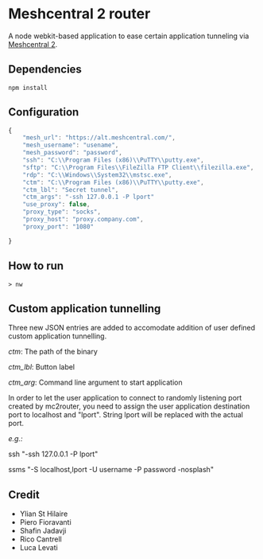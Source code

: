 # Meshcentral 2 router

A node webkit-based application to ease certain application tunneling via [Meshcentral 2](https://github.com/Ylianst/MeshCentral). 
## Dependencies
```
npm install
```

## Configuration

```javascript
{
    "mesh_url": "https://alt.meshcentral.com/",    
	"mesh_username": "usename",
	"mesh_password": "password",
	"ssh": "C:\\Program Files (x86)\\PuTTY\\putty.exe",
	"sftp": "C:\\Program Files\\FileZilla FTP Client\\filezilla.exe",
	"rdp": "C:\\Windows\\System32\\mstsc.exe",
	"ctm": "C:\\Program Files (x86)\\PuTTY\\putty.exe",
	"ctm_lbl": "Secret tunnel",
	"ctm_args": "-ssh 127.0.0.1 -P lport"
	"use_proxy": false,
	"proxy_type": "socks",
	"proxy_host": "proxy.company.com",
	"proxy_port": "1080"

}

```
## How to run
```
> nw
```

## Custom application tunnelling
Three new JSON entries are added to accomodate addition of user defined custom application tunnelling.

_ctm_: The path of the binary

_ctm_lbl_: Button label

_ctm_arg_: Command line argument to start application

In order to let the user application to connect to randomly listening port created by mc2router, you need to assign the user application destination port to localhost and "lport". String lport will be replaced with the actual port.

_e.g.:_

ssh "-ssh 127.0.0.1 -P lport"

ssms "-S localhost,lport -U username -P password -nosplash"

## Credit
* Ylian St Hilaire
* Piero Fioravanti
* Shafin Jadavji
* Rico Cantrell
* Luca Levati
